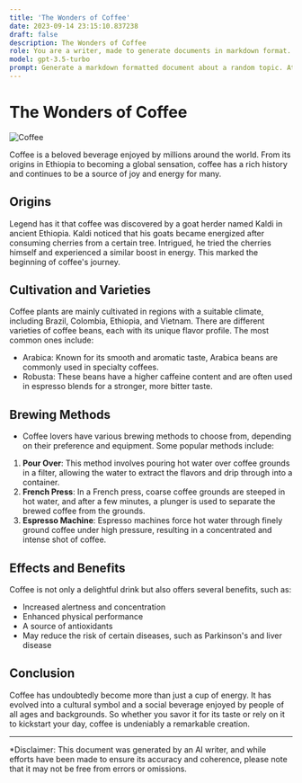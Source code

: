 ```yaml
---
title: 'The Wonders of Coffee'
date: 2023-09-14 23:15:10.837238
draft: false
description: The Wonders of Coffee
role: You are a writer, made to generate documents in markdown format. It is very important that all of the documents you generate are in valid markdown format.
model: gpt-3.5-turbo
prompt: Generate a markdown formatted document about a random topic. At the bottom, include a disclaimer explaining that the document was generated by you. The first line of the document should be the title. Make sure that the entire document is in proper markdown format, using a mix of various tags to make the document visually appealing.
---
```


# The Wonders of Coffee

![Coffee](https://images.unsplash.com/photo-1438761681033-6461ffad8d80)

Coffee is a beloved beverage enjoyed by millions around the world. From its origins in Ethiopia to becoming a global sensation, coffee has a rich history and continues to be a source of joy and energy for many.

## Origins

Legend has it that coffee was discovered by a goat herder named Kaldi in ancient Ethiopia. Kaldi noticed that his goats became energized after consuming cherries from a certain tree. Intrigued, he tried the cherries himself and experienced a similar boost in energy. This marked the beginning of coffee's journey.

## Cultivation and Varieties

Coffee plants are mainly cultivated in regions with a suitable climate, including Brazil, Colombia, Ethiopia, and Vietnam. There are different varieties of coffee beans, each with its unique flavor profile. The most common ones include:

- Arabica: Known for its smooth and aromatic taste, Arabica beans are commonly used in specialty coffees.
- Robusta: These beans have a higher caffeine content and are often used in espresso blends for a stronger, more bitter taste.

## Brewing Methods

* Coffee lovers have various brewing methods to choose from, depending on their preference and equipment. Some popular methods include:

1. **Pour Over**: This method involves pouring hot water over coffee grounds in a filter, allowing the water to extract the flavors and drip through into a container.
2. **French Press**: In a French press, coarse coffee grounds are steeped in hot water, and after a few minutes, a plunger is used to separate the brewed coffee from the grounds.
3. **Espresso Machine**: Espresso machines force hot water through finely ground coffee under high pressure, resulting in a concentrated and intense shot of coffee.

## Effects and Benefits

Coffee is not only a delightful drink but also offers several benefits, such as:

- Increased alertness and concentration
- Enhanced physical performance
- A source of antioxidants
- May reduce the risk of certain diseases, such as Parkinson's and liver disease

## Conclusion

Coffee has undoubtedly become more than just a cup of energy. It has evolved into a cultural symbol and a social beverage enjoyed by people of all ages and backgrounds. So whether you savor it for its taste or rely on it to kickstart your day, coffee is undeniably a remarkable creation.

---

*Disclaimer: This document was generated by an AI writer, and while efforts have been made to ensure its accuracy and coherence, please note that it may not be free from errors or omissions.